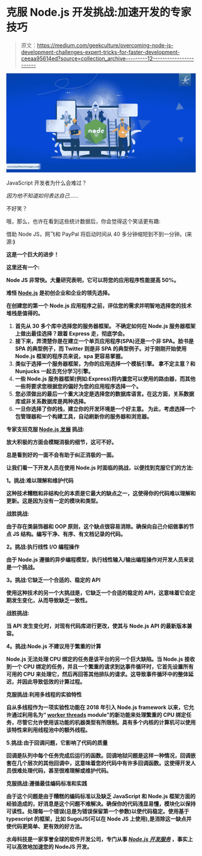 # 克服 Node.js 开发挑战:加速开发的专家技巧

> 原文：<https://medium.com/geekculture/overcoming-node-js-development-challenges-expert-tricks-for-faster-development-ceeaa95614ed?source=collection_archive---------12----------------------->

![](img/8db9b319b492948aa2ab9228eb5841bc.png)

JavaScript 开发者为什么会难过？

*因为他不知道如何表达自己……*

不好笑？

哦，那么，也许在看到这些统计数据后，你会觉得这个笑话更有趣:

借助 Node JS，网飞和 PayPal 将启动时间从 40 多分钟缩短到不到一分钟。(来源:[](https://hackernoon.com/how-netflix-and-paypal-did-product-transformation-using-node-js-22074e13caad)**)**

**这是一个巨大的进步！**

**这里还有一个:**

**Node JS 非常快。大量研究表明，它可以将您的应用程序性能提高 50%。**

**难怪 [**Node.js**](https://www.jellyfishtechnologies.com/nodejs-development-company.html) 是初创企业和企业的领先选择。**

**在创建您的第一个 Node.js 应用程序之前，评估您的需求并明智地选择您的技术堆栈是值得的。**

1.  **首先从 30 多个库中选择您的服务器框架。
    不确定如何在 Node.js 服务器框架上做出最佳选择？跟着 Express 走，彻底学会。**
2.  **接下来，弄清楚你是在建立一个单页应用程序(SPA)还是一个非 SPA。脸书是 SPA 的典型例子，而 Twitter 则是非 SPA 的典型例子。对于刚刚开始使用 Node.js 框架的程序员来说，spa 更容易掌握。**
3.  **类似于选择一个服务器框架，为你的应用选择一个模板引擎。
    拿不定主意？和 Nunjucks 一起去充分学习引擎。**
4.  **一些 Node.js 服务器框架(例如:Express)将内置您可以使用的路由器，而其他一些将要求您根据您的偏好为您的应用程序选择一个。**
5.  **您必须做出的最后一个重大决定是选择您的数据库语言。在这方面，关系数据库或非关系数据库是两种选择。**
6.  **一旦你选择了你的栈，建立你的开发环境是一个好主意。
    为此，考虑选择一个包管理器和一个构建工具，自动刷新你的服务器和浏览器。**

****专家支招克服** [**Node.js 发展**](https://www.jellyfishtechnologies.com/nodejs-development-company.html) **挑战:****

**放大积极的方面会模糊消极的细节，这可不好。**

**总是看到好的一面不会有助于纠正消极的一面。**

**让我们看一下开发人员在使用 Node.js 时面临的挑战，以便找到克服它们的方法:**

****1。挑战:难以理解和维护代码****

**这种技术糟糕和非结构化的本质是它最大的缺点之一，这使得你的代码难以理解和更新。这是因为没有一定的模块和类型。**

****战胜挑战:****

**由于存在类装饰器和 OOP 原则，这个缺点很容易消除。确保向自己介绍做事的节点 JS 结构。编写干净、有序、有文档记录的代码。**

****2。挑战:执行线性 I/O 编程操作****

**由于 Node.js 遵循的异步编程模型，执行线性输入/输出编程操作对开发人员来说是一个挑战。**

****3。挑战:它缺乏一个合适的、稳定的 API****

**使用这种技术的另一个大挑战是，它缺乏一个合适的稳定的 API，这意味着它会定期发生变化，从而导致缺乏一致性。**

****战胜挑战:****

**当 API 发生变化时，对现有代码库进行更改，使其与 Node.js API 的最新版本兼容。**

****4。挑战:Node.js 不建议用于繁重的计算****

**Node.js 无法处理 CPU 绑定的任务是该平台的另一个巨大缺陷。当 Node.js 接收到一个 CPU 绑定的任务，并且一个繁重的请求到达事件循环时，它首先设置所有可用的 CPU 来处理它，然后再回答其他排队的请求。这导致事件循环中的整体延迟，并因此导致低效的计算过程。**

****克服挑战:利用多线程的实验特性****

**自从多线程作为一项实验性功能在 2018 年引入 Node.js framework 以来，它允许通过利用名为“ [worker threads](https://nodejs.org/api/worker_threads.html#worker_threads_worker_threads) module”的新功能来处理繁重的 CPU 绑定任务，尽管它允许使用该功能的机器类型有所限制。具有多个内核的计算机可以使用该特性来利用线程池中的额外线程。**

**5.挑战:由于回调问题，它影响了代码的质量**

**回调是队列中每个任务完成后运行的函数。回调地狱问题是这样一种情况，回调嵌套在几个层次的其他回调中，这意味着您的代码中有许多回调函数。这使得开发人员很难处理代码，甚至很难理解或维护代码。**

**克服挑战:遵循最佳编码标准和实践**

**由于这个问题是由于糟糕的编码标准以及缺乏 JavaScript 和 Node.js 框架方面的经验造成的，好消息是这个问题不难解决。确保你的代码浅显易懂，模块化以保持可读性。处理每一个错误(总是为错误保留第一个参数)以使代码稳定。使用基于 typescript 的框架，比如 SugoiJS(可以在 Node JS 上使用),是消除这一缺点并使代码更简单、更有效的好方法。**

**水母科技是一家享誉全球的[](https://www.jellyfishtechnologies.com/)**软件开发公司，专门从事 [***Node.js 开发服务***](https://www.jellyfishtechnologies.com/nodejs-development-company.html) ，事实上可以高效地加速您的 NodeJS 开发。****